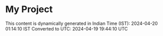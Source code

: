 # My Project

This content is dynamically generated in Indian Time (IST): 2024-04-20 01:14:10 IST
Converted to UTC: 2024-04-19 19:44:10 UTC
